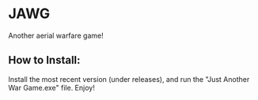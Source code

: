# JAWG
Another aerial warfare game! 

## How to Install:
Install the most recent version (under releases), and run the "Just Another War Game.exe" file. Enjoy!
